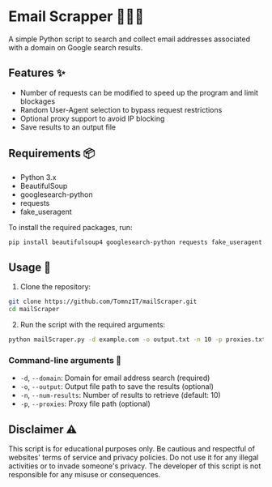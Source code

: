 # Email Scrapper 📩🕵️‍♂️

A simple Python script to search and collect email addresses associated with a domain on Google search results.

## Features ✨

- Number of requests can be modified to speed up the program and limit blockages
- Random User-Agent selection to bypass request restrictions
- Optional proxy support to avoid IP blocking
- Save results to an output file

## Requirements 📦

- Python 3.x
- BeautifulSoup
- googlesearch-python
- requests
- fake_useragent

To install the required packages, run:

```bash
pip install beautifulsoup4 googlesearch-python requests fake_useragent
```

## Usage 🚀

1. Clone the repository:

```bash
git clone https://github.com/TomnzIT/mailScraper.git
cd mailScraper
```

2. Run the script with the required arguments:

```bash
python mailScraper.py -d example.com -o output.txt -n 10 -p proxies.txt
```

### Command-line arguments 📝

- `-d`, `--domain`: Domain for email address search (required)
- `-o`, `--output`: Output file path to save the results (optional)
- `-n`, `--num-results`: Number of results to retrieve (default: 10)
- `-p`, `--proxies`: Proxy file path (optional)

## Disclaimer ⚠️

This script is for educational purposes only. Be cautious and respectful of websites' terms of service and privacy policies. Do not use it for any illegal activities or to invade someone's privacy. The developer of this script is not responsible for any misuse or consequences.

